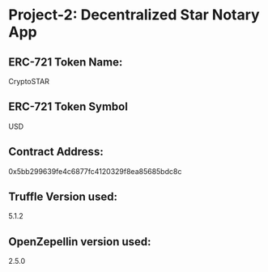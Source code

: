 # Project-2: Decentralized Star Notary App

## ERC-721 Token Name:                               
CryptoSTAR

## ERC-721 Token Symbol
USD

## Contract Address:
0x5bb299639fe4c6877fc4120329f8ea85685bdc8c

## Truffle Version used:
5.1.2

## OpenZepellin version used:
2.5.0

